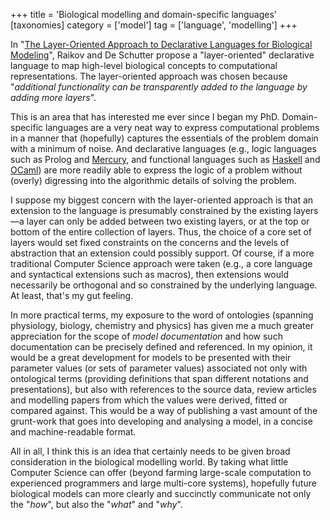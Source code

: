 +++
title = 'Biological modelling and domain-specific languages'
[taxonomies]
category = ['model']
tag = ['language', 'modelling']
+++

In "<a href="http://dx.doi.org/10.1371/journal.pcbi.1002521">The Layer-Oriented
Approach to Declarative Languages for Biological Modeling</a>", Raikov and De
Schutter propose a "layer-oriented" declarative language to map high-level
biological concepts to computational representations. The layer-oriented
approach was chosen because "*additional functionality can be transparently
added to the language by adding more layers*".

This is an area that has interested me ever since I began my PhD.
Domain-specific languages are a very neat way to express computational problems
in a manner that (hopefully) captures the essentials of the problem domain with
a minimum of noise. And declarative languages (e.g., logic languages such as
Prolog and <a href="http://www.mercurylang.org/">Mercury</a>, and
functional languages such as <a href="http://www.haskell.org/">Haskell</a> and
<a href="http://caml.inria.fr/ocaml/">OCaml</a>) are more readily able to
express the logic of a problem without (overly) digressing into the algorithmic
details of solving the problem.

I suppose my biggest concern with the layer-oriented approach is that an
extension to the language is presumably constrained by the existing
layers&mdash;a layer can only be added between two existing layers, or at the
top or bottom of the entire collection of layers. Thus, the choice of a core
set of layers would set fixed constraints on the concerns and the levels of
abstraction that an extension could possibly support. Of course, if a more
traditional Computer Science approach were taken (e.g., a core language and
syntactical extensions such as macros), then extensions would necessarily be
orthogonal and so constrained by the underlying language. At least, that's my
gut feeling.

In more practical terms, my exposure to the word of ontologies (spanning
physiology, biology, chemistry and physics) has given me a much greater
appreciation for the scope of *model documentation* and how such
documentation can be precisely defined and referenced. In my opinion, it would
be a great development for models to be presented with their parameter values
(or sets of parameter values) associated not only with ontological terms
(providing definitions that span different notations and presentations), but
also with references to the source data, review articles and modelling papers
from which the values were derived, fitted or compared against. This would be
a way of publishing a vast amount of the grunt-work that goes into developing
and analysing a model, in a concise and machine-readable format.

All in all, I think this is an idea that certainly needs to be given broad
consideration in the biological modelling world. By taking what little Computer
Science can offer (beyond farming large-scale computation to experienced
programmers and large multi-core systems), hopefully future biological models
can more clearly and succinctly communicate not only the "*how*", but
also the "*what*" and "*why*".
